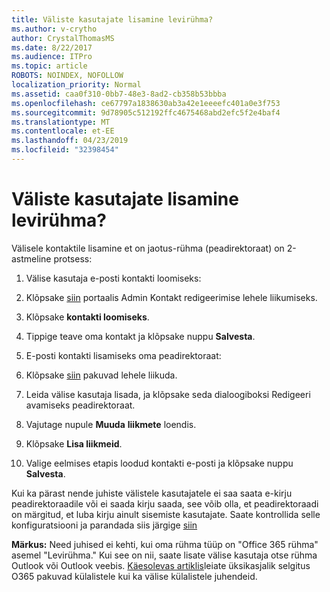 ```yaml
---
title: Väliste kasutajate lisamine levirühma?
ms.author: v-crytho
author: CrystalThomasMS
ms.date: 8/22/2017
ms.audience: ITPro
ms.topic: article
ROBOTS: NOINDEX, NOFOLLOW
localization_priority: Normal
ms.assetid: caa0f310-0bb7-48e3-8ad2-cb358b53bbba
ms.openlocfilehash: ce67797a1838630ab3a42e1eeeefc401a0e3f753
ms.sourcegitcommit: 9d78905c512192ffc4675468abd2efc5f2e4baf4
ms.translationtype: MT
ms.contentlocale: et-EE
ms.lasthandoff: 04/23/2019
ms.locfileid: "32398454"
---
```

# <a name="adding-external-users-to-a-distribution-group"></a>Väliste kasutajate lisamine levirühma?

Välisele kontaktile lisamine et on jaotus-rühma (peadirektoraat) on 2-astmeline protsess:
  
1. Välise kasutaja e-posti kontakti loomiseks:
    
1. Klõpsake [siin](https://admin.microsoft.com/adminportal/home#/Contact) portaalis Admin Kontakt redigeerimise lehele liikumiseks. 
    
2. Klõpsake **kontakti loomiseks**.
    
3. Tippige teave oma kontakt ja klõpsake nuppu **Salvesta**.
    
2. E-posti kontakti lisamiseks oma peadirektoraat:
    
1. Klõpsake [siin](https://admin.microsoft.com/adminportal/home#/groups) pakuvad lehele liikuda. 
    
2. Leida välise kasutaja lisada, ja klõpsake seda dialoogiboksi Redigeeri avamiseks peadirektoraat.
    
3. Vajutage nupule **Muuda** **liikmete** loendis. 
    
4. Klõpsake **Lisa liikmeid**.
    
5. Valige eelmises etapis loodud kontakti e-posti ja klõpsake nuppu **Salvesta**.
    
Kui ka pärast nende juhiste välistele kasutajatele ei saa saata e-kirju peadirektoraadile või ei saada kirju saada, see võib olla, et peadirektoraadi on märgitud, et luba kirju ainult sisemiste kasutajate. Saate kontrollida selle konfiguratsiooni ja parandada siis järgige [siin](https://support.office.com/article/Fix-email-delivery-issues-for-error-code-5-7-133-in-Office-365-991abc19-7756-438f-abcb-39f69b80f284.aspx)
  
 **Märkus:** Need juhised ei kehti, kui oma rühma tüüp on "Office 365 rühma" asemel "Levirühma." Kui see on nii, saate lisate välise kasutaja otse rühma Outlook või Outlook veebis. [Käesolevas artiklis](https://support.office.com/article/Guest-access-in-Office-365-Groups-bfc7a840-868f-4fd6-a390-f347bf51aff6.aspx)leiate üksikasjalik selgitus O365 pakuvad külalistele kui ka välise külalistele juhendeid.
  

